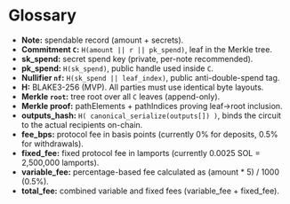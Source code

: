 # Glossary

- **Note:** spendable record (amount + secrets).
- **Commitment `C`:** `H(amount || r || pk_spend)`, leaf in the Merkle tree.
- **sk_spend:** secret spend key (private, per-note recommended).
- **pk_spend:** `H(sk_spend)`, public handle used inside `C`.
- **Nullifier `nf`:** `H(sk_spend || leaf_index)`, public anti-double-spend tag.
- **H:** BLAKE3-256 (MVP). All parties must use identical byte layouts.
- **Merkle `root`:** tree root over all `C` leaves (append-only).
- **Merkle proof:** pathElements + pathIndices proving leaf→root inclusion.
- **outputs_hash:** `H( canonical_serialize(outputs[]) )`, binds the circuit to the actual recipients on-chain.
- **fee_bps:** protocol fee in basis points (currently 0% for deposits, 0.5% for withdrawals).
- **fixed_fee:** fixed protocol fee in lamports (currently 0.0025 SOL = 2,500,000 lamports).
- **variable_fee:** percentage-based fee calculated as (amount * 5) / 1000 (0.5%).
- **total_fee:** combined variable and fixed fees (variable_fee + fixed_fee).
